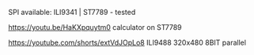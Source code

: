
  SPI available: ILI9341 | ST7789 - tested

  https://youtu.be/HaKXpquytm0       calculator on ST7789

  https://youtube.com/shorts/extVdJOpLo8       ILI9488 320x480 8BIT parallel
